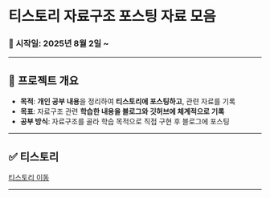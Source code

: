 # 티스토리 자료구조 포스팅 자료 모음

### 📅 시작일: 2025년 8월 2일 ~

---

## 📌 프로젝트 개요
- **목적**: **개인 공부 내용**을 정리하여 **티스토리에 포스팅하고**, 관련 자료를 기록
- **목표**: 자료구조 관련 **학습한 내용을 블로그와 깃허브에 체계적으로 기록**
- **공부 방식**: 자료구조를 골라 학습 목적으로 직접 구현 후 블로그에 포스팅

---

## ✅ 티스토리
[티스토리 이동](https://fridayfreebie.tistory.com/category/%EC%9E%90%EB%A3%8C%EA%B5%AC%EC%A1%B0)

---
